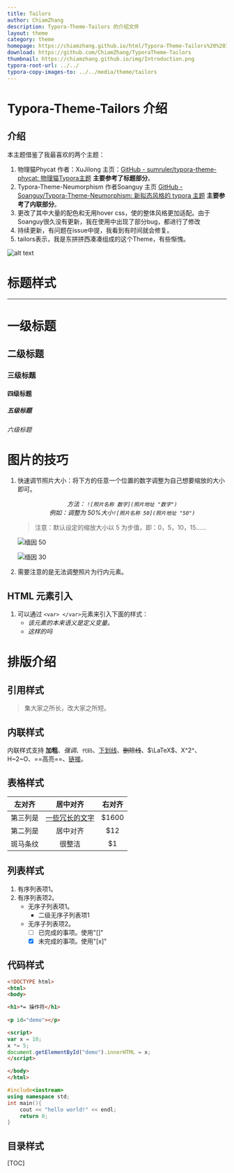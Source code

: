 ```yaml
---
title: Tailors
author: ChiamZhang
description: Typora-Theme-Tailors 的介绍文件
layout: theme
category: theme
homepage: https://chiamzhang.github.io/html/Typora-Theme-Tailors%20%20Introduction.html
download: https://github.com/ChiamZhang/TyporaTheme-Tailors
thumbnail: https://chiamzhang.github.io/img/Introduction.png
typora-root-url: ../../
typora-copy-images-to: ../../media/theme/tailors
---
```


# Typora-Theme-Tailors 介绍

## 介绍

本主题借鉴了我最喜欢的两个主题：

1. 物理猫Phycat 作者：XuJilong  主页：[GitHub - sumruler/typora-theme-phycat: 物理猫Typora主题](https://github.com/sumruler/typora-theme-phycat) **主要参考了标题部分**。
2. Typora-Theme-Neumorphism 作者Soanguy   主页 [GitHub - Soanguy/Typora-Theme-Neumorphism: 新拟态风格的 typora 主题](https://github.com/Soanguy/Typora-Theme-Neumorphism) **主要参考了内联部分**。
3. 更改了其中大量的配色和无用hover css，使的整体风格更加适配。由于Soanguy很久没有更新，我在使用中出现了部分bug，都进行了修改
4. 持续更新，有问题在issue中提，我看到有时间就会修复。
5. tailors表示，我是东拼拼西凑凑组成的这个Theme，有些惭愧。

![alt text](https://chiamzhang.github.io/img/Introduction.png)

# 标题样式

---

# 一级标题

## 二级标题

### 三级标题

#### 四级标题

##### 五级标题

###### 六级标题

# 图片的技巧


1. 快速调节照片大小：将下方的任意一个位置的数字调整为自己想要缩放的大小即可。

    <center><var>方法： <code>![照片名称 数字](照片地址 "数字")</code> </var></center> 

    <center><var>例如：调整为 50%大小<code>![照片名称 50](照片地址 "50")</code> </var></center> 

    > 注意：默认设定的缩放大小以 5 为步值，即：0，5，10，15……

    ![缅因 50](https://img2.baidu.com/it/u=3012984283,879707191&fm=253&fmt=auto&app=138&f=JPEG?w=800&h=1200)

    ![缅因 30](https://img2.baidu.com/it/u=3012984283,879707191&fm=253&fmt=auto&app=138&f=JPEG?w=800&h=1200)

1. 需要注意的是无法调整照片为行内元素。

## HTML 元素引入

1. 可以通过 `<var> </var>`元素来引入下面的样式：
   - <var> 该元素的本来语义是定义变量。</var>
   - <var> 这样的吗</var>

# 排版介绍

## 引用样式


> 集大家之所长，改大家之所短。

## 内联样式


内联样式支持 **加粗**、*强调*、`代码`、<u>下划线</u>、~~删除线~~、$\LaTeX$、X^2^、H~2~O、==高亮==、[链接](https://typora.io)。

## 表格样式

|  左对齐  |       居中对齐        | 右对齐 |
| :------: | :-------------------: | :----: |
| 第三列是 | <u>一些冗长的文字</u> | $1600  |
| 第二列是 |       居中对齐        |  $12   |
| 斑马条纹 |        很整洁         |   $1   |

## 列表样式

1. 有序列表项1。
2. 有序列表项2。
   + 无序子列表项1。
     + 二级无序子列表项1
   + 无序子列表项2。
     + [ ] 已完成的事项。使用"[]"
     + [x] 未完成的事项。使用"[x]"

## 代码样式

```html
<!DOCTYPE html>
<html>
<body>

<h1>*= 操作符</h1>
  
<p id="demo"></p>

<script>
var x = 10;
x *= 5;
document.getElementById("demo").innerHTML = x;
</script>

</body>
</html>
```

```cpp
#include<iostream>
using namespace std;
int main(){
    cout << "hello world!" << endl;
    return 0;
}
```

## 目录样式

[TOC]



